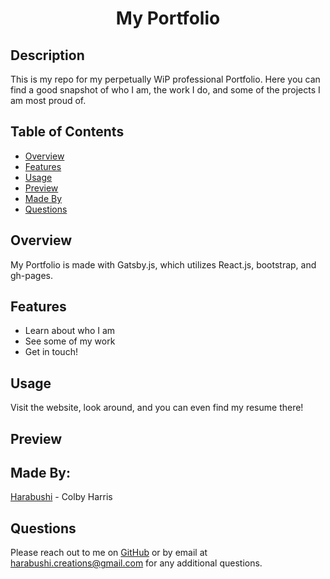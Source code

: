 <h1 align="center">My Portfolio</h1>

## Description   

This is my repo for my perpetually WiP professional Portfolio. Here you can find a good snapshot of who I am, the work I do, and some of the projects I am most proud of.


## Table of Contents
* [Overview](#overview)
* [Features](#features)
* [Usage](#Usage)
* [Preview](#preview)
* [Made By](#made-by)
* [Questions](#Questions)

## Overview

My Portfolio is made with Gatsby.js, which utilizes React.js, bootstrap, and gh-pages.

## Features

- Learn about who I am
- See some of my work
- Get in touch!

## Usage

Visit the website, look around, and you can even find my resume there!

## Preview


## Made By:  
[Harabushi](https://github.com/Harabushi) - Colby Harris

## Questions   

Please reach out to me on [GitHub](https://github.com/Harabushi) or by email at harabushi.creations@gmail.com for any additional questions. 